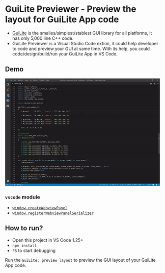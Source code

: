 # GuiLite Previewer - Preview the layout for GuiLite App code
- [GuiLite](https://github.com/idea4good/GuiLite) is the smalles/simplest/stablest GUI library for all platforms, it has only 5,000 line C++ code.
- GuiLite Previewer is a Visual Studio Code extion, it could help developer to code and preview your GUI at same time.
With its help, you could code/design/build/run your GuiLite App in VS Code.
## Demo

![demo](demo.gif)

### `vscode` module

- [`window.createWebviewPanel`](https://code.visualstudio.com/api/references/vscode-api#window.createWebviewPanel)
- [`window.registerWebviewPanelSerializer`](https://code.visualstudio.com/api/references/vscode-api#window.registerWebviewPanelSerializer)

## How to run?

- Open this project in VS Code 1.25+
- `npm install`
- `F5` to start debugging

Run the `GuiLite: preview layout` to preview the GUI layout of your GuiLite App code.
